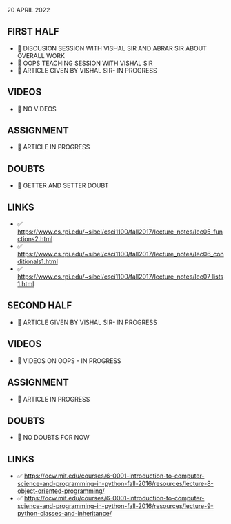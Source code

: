 20 APRIL 2022

## FIRST HALF

- 🚧 DISCUSION SESSION WITH VISHAL SIR AND ABRAR SIR ABOUT OVERALL WORK
- 🚧 OOPS TEACHING SESSION WITH  VISHAL SIR
- 🚧 ARTICLE GIVEN BY VISHAL SIR- IN PROGRESS

## VIDEOS

- 🚫 NO VIDEOS

## ASSIGNMENT 

- 🚧 ARTICLE IN PROGRESS

## DOUBTS

- 🚧 GETTER AND SETTER DOUBT

## LINKS

- ✅ https://www.cs.rpi.edu/~sibel/csci1100/fall2017/lecture_notes/lec05_functions2.html
- ✅ https://www.cs.rpi.edu/~sibel/csci1100/fall2017/lecture_notes/lec06_conditionals1.html
- ✅ https://www.cs.rpi.edu/~sibel/csci1100/fall2017/lecture_notes/lec07_lists1.html

## SECOND HALF

- 🚧 ARTICLE GIVEN BY VISHAL SIR- IN PROGRESS

## VIDEOS

- 🚧 VIDEOS ON OOPS - IN PROGRESS

## ASSIGNMENT 

- 🚧 ARTICLE IN PROGRESS

## DOUBTS

- 🚫 NO DOUBTS FOR NOW

## LINKS

- ✅ https://ocw.mit.edu/courses/6-0001-introduction-to-computer-science-and-programming-in-python-fall-2016/resources/lecture-8-object-oriented-programming/
- ✅ https://ocw.mit.edu/courses/6-0001-introduction-to-computer-science-and-programming-in-python-fall-2016/resources/lecture-9-python-classes-and-inheritance/

